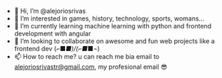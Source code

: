 - 👋 Hi, I’m @alejoriosrivas
- 👀 I’m interested in games, history, technology, sports, womans...
- 🌱 I’m currently learning machine learning with python and frontend development with angular 
- 💞️ I’m looking to collaborate on awesome and fun web projects like a frontend dev (⌐■_■)/\(⌐■_■¬)
- 📫 How to reach me? u can reach me bia email to alejoriosrivastr@gmail.com, my profesional email 😎

<!---
alejoriosrivas/alejoriosrivas is a ✨ special ✨ repository because its `README.md` (this file) appears on your GitHub profile.
You can click the Preview link to take a look at your changes.
--->
